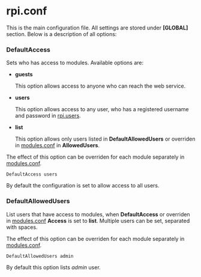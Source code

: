 # rpi.conf

This is the main configuration file. All settings are stored under **[GLOBAL]** section.
Below is a description of all options:

### DefaultAccess

Sets who has access to modules. Available options are:
* **guests**

  This option allows access to anyone who can reach the web service.

* **users**

  This option allows access to any user, who has a registered username and password in [rpi.users](rpiusers.md).

* **list**

  This option allows only users listed in **DefaultAllowedUsers** or overriden in [modules.conf](modulesconf.md) in **AllowedUsers**.

The effect of this option can be overriden for each module separately in [modules.conf](modulesconf.md).

    DefaultAccess users

By default the configuration is set to allow access to all users.

### DefaultAllowedUsers

List users that have access to modules, when **DefaultAccess** or overriden in [modules.conf](modulesconf.md) **Access** is set to **list**. Multiple users can be set, separated with spaces.

The effect of this option can be overriden for each module separately in [modules.conf](modulesconf.md).

    DefaultAllowedUsers admin

By default this option lists *admin* user.

